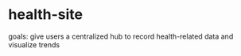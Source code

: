 # health-site
 goals: give users a centralized hub to record health-related data and visualize trends